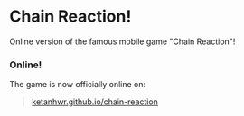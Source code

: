 # Chain Reaction!
Online version of the famous mobile game "Chain Reaction"!

### Online!
The game is now officially online on:
>[ketanhwr.github.io/chain-reaction]

[ketanhwr.github.io/chain-reaction]: <ketanhwr.github.io/chain-reaction>
